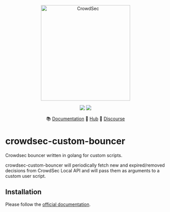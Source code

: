 <p align="center">
<img src="https://github.com/crowdsecurity/cs-custom-bouncer/raw/main/docs/assets/crowdsec_custom_logo.png" alt="CrowdSec" title="CrowdSec" width="280" height="300" />
</p>
<p align="center">
<img src="https://img.shields.io/badge/build-pass-green">
<img src="https://img.shields.io/badge/tests-pass-green">
</p>
<p align="center">
&#x1F4DA; <a href="#installation/">Documentation</a>
&#x1F4A0; <a href="https://hub.crowdsec.net">Hub</a>
&#128172; <a href="https://discourse.crowdsec.net">Discourse </a>
</p>


# crowdsec-custom-bouncer
Crowdsec bouncer written in golang for custom scripts.

crowdsec-custom-bouncer will periodically fetch new and expired/removed decisions from CrowdSec Local API and will pass them as arguments to a custom user script.

## Installation

Please follow the [official documentation](https://doc.crowdsec.net/docs/bouncers/custom).

